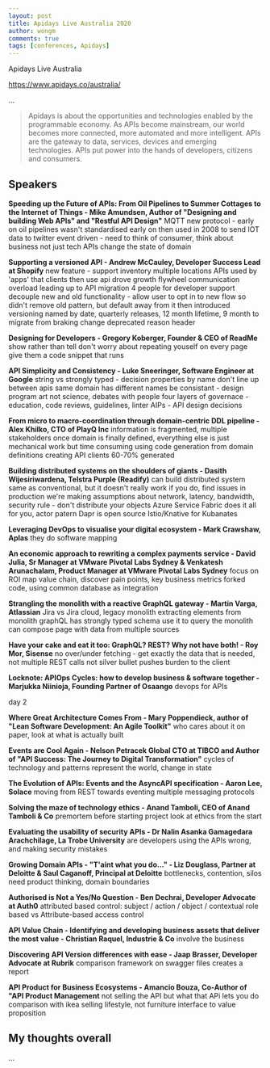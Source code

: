 ```yaml
---
layout: post
title: Apidays Live Australia 2020
author: wongm
comments: true
tags: [conferences, Apidays]
---
```


Apidays Live Australia 

https://www.apidays.co/australia/

...

> Apidays is about the opportunities and technologies enabled by the programmable economy. As APIs become mainstream, our world becomes more connected, more automated and more intelligent. APIs are the gateway to data, services, devices and emerging technologies. APIs put power into the hands of developers, citizens and consumers.

## Speakers ##

**Speeding up the Future of APIs: From Oil Pipelines to Summer Cottages to the Internet of Things - Mike Amundsen, Author of "Designing and building Web APIs" and "Restful API Design"**
MQTT new protocol - early on oil pipelines
wasn't standardised early on
then used in 2008 to send IOT data to twitter
event driven - need to think of consumer, think about business not just tech
APIs change the state of domain

**Supporting a versioned API - Andrew McCauley, Developer Success Lead at Shopify**
new feature - support inventory multiple locations
APIs used by 'apps' that clients then use
api drove growth flywheel
communication overload leading up to API migration
4 people for developer support
decouple new and old functionality - allow user to opt in to new flow
so didn't remove old pattern, but default away from it
then introduced versioning
named by date, quarterly releases, 12 month lifetime, 9 month to migrate from braking change
deprecated reason header


**Designing for Developers - Gregory Koberger, Founder & CEO of ReadMe**
show rather than tell
don't worry about repeating youself on every page
give them a code snippet that runs



**API Simplicity and Consistency - Luke Sneeringer, Software Engineer at Google**
string vs strongly typed - decision
properties by name don't line up between apis
same domain has different names
be consistant - design program
art not science, debates with people
four layers of governace - education, code reviews, guidelines, linter
AIPs - API design decisions


**From micro to macro-coordination through domain-centric DDL pipeline - Alex Khilko, CTO of PlayQ Inc**
information is fragmented, multiple stakeholders
once domain is finally defined, everything else is just mechanical work but time consuming
using code generation from domain definitions
creating API clients
60-70% generated






**Building distributed systems on the shoulders of giants - Dasith Wijesiriwardena, Telstra Purple (Readify)**
can build distributed system same as conventional, but it doesn't really work
if you do, find issues in production
we're making assumptions about network, latency, bandwidth, security
rule - don't distribute your objects
Azure Service Fabric does it all for you, actor patern
Dapr is open source
Istio/Knative for Kubanates






**Leveraging DevOps to visualise your digital ecosystem -  Mark Crawshaw, Aplas**
they do software mapping










**An economic approach to rewriting a complex payments service - David Julia, Sr Manager at VMware Pivotal Labs Sydney & Venkatesh Arunachalam, Product Manager at VMware Pivotal Labs Sydney**
focus on ROI
map value chain, discover pain points, key business metrics
forked code, using common database as integration









**Strangling the monolith with a reactive GraphQL gateway - Martin Varga, Atlassian**
Jira vs Jira cloud, legacy monolith
extracting elements from monolith
graphQL has strongly typed schema
use it to query the monolith
can compose page with data from multiple sources











**Have your cake and eat it too: GraphQL? REST? Why not have both! - Roy Mor, Sisense**
no over/under fetching - get exactly the data that is needed, not multiple REST calls
not silver bullet
pushes burden to the client






**Locknote: APIOps Cycles: how to develop business & software together - Marjukka Niinioja, Founding Partner of Osaango**
devops for APIs





day 2

**Where Great Architecture Comes From - Mary Poppendieck, author of "Lean Software Development: An Agile Toolkit"**
who cares about it on paper, look at what is actually built

**Events are Cool Again - Nelson Petracek Global CTO at TIBCO and Author of "API Success: The Journey to Digital Transformation"**
cycles of technology and patterns
represent the world, change in state





**The Evolution of APIs: Events and the AsyncAPI specification - Aaron Lee, Solace**
moving from REST towards eventing
multiple messaging protocols





**Solving the maze of technology ethics - Anand Tamboli, CEO of Anand Tamboli & Co**
premortem before starting project
look at ethics from the start






**Evaluating the usability of security APIs - Dr Nalin Asanka Gamagedara Arachchilage, La Trobe University**
are developers using the APIs wrong, and making security mistakes



**Growing Domain APIs - "T'aint what you do..." - Liz Douglass, Partner at Deloitte & Saul Caganoff, Principal at Deloitte**
bottlenecks, contention, silos
need product thinking, domain boundaries



**Authorised is Not a Yes/No Question - Ben Dechrai, Developer Advocate at Auth0**
attributed based control:
subject / action / object / contextual
role based vs Attribute-based access control

**API Value Chain - Identifying and developing business assets that deliver the most value - Christian Raquel, Industrie & Co**
involve the business



**Discovering API Version differences with ease - Jaap Brasser, Developer Advocate at Rubrik**
comparison framework on swagger files
creates a report


**API Product for Business Ecosystems - Amancio Bouza, Co-Author of "API Product Management**
not selling the API
but what that APi lets you do
comparison with ikea selling lifestyle, not furniture
interface to value proposition

## My thoughts overall ##

...